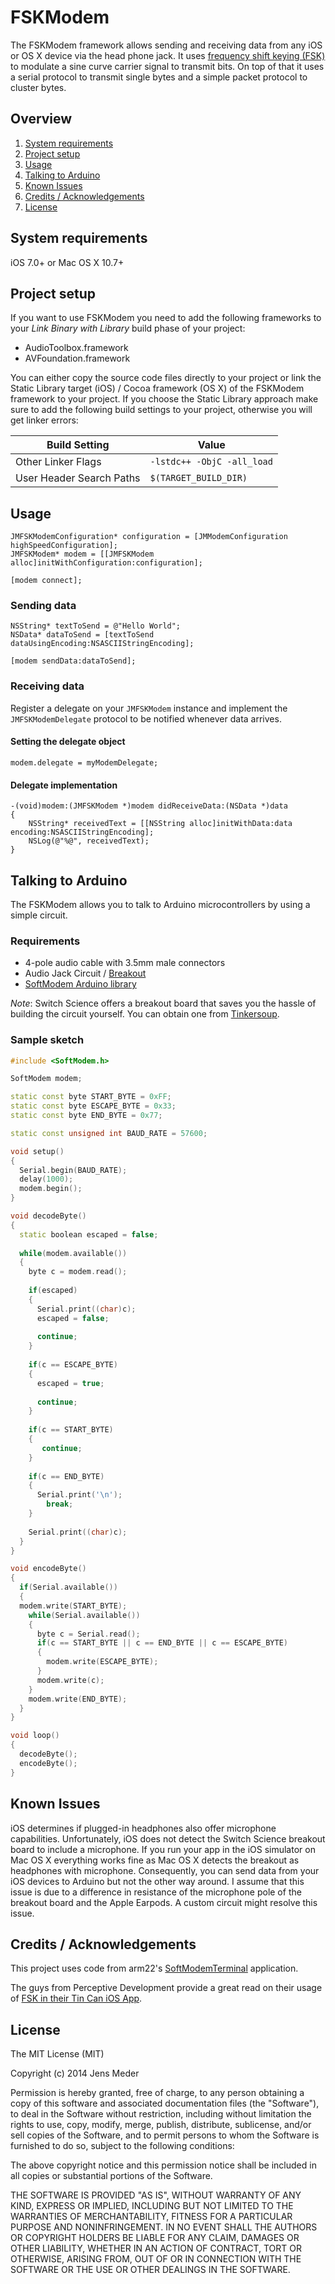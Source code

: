 FSKModem
=============

The FSKModem framework allows sending and receiving data from any iOS or OS X device via the head phone jack. It uses [frequency shift keying (FSK)](http://en.wikipedia.org/wiki/Frequency-shift_keying) to modulate a sine curve carrier signal to transmit bits. On top of that it uses a serial protocol to transmit single bytes and a simple packet protocol to cluster bytes. 

## Overview

1. [System requirements](README.md#system-requirements)
2. [Project setup](README.md#project-setup)
3. [Usage](README.md#usage)
4. [Talking to Arduino](README.md#talking-to-arduino)
5. [Known Issues](README.md#known-issues)
6. [Credits / Acknowledgements](README.md#credits--acknowledgements)
7. [License](README.md#license)

## System requirements

iOS 7.0+ or Mac OS X 10.7+

## Project setup

If you want to use FSKModem you need to add the following frameworks to your _Link Binary with Library_ build phase of your project:

* AudioToolbox.framework
* AVFoundation.framework

You can either copy the source code files directly to your project or link the Static Library target (iOS) / Cocoa framework (OS X) of the FSKModem framework to your project. If you choose the Static Library approach make sure to add the following build settings to your project, otherwise you will get linker errors:

| Build Setting  | Value |
| ------------- | ------------- |
| Other Linker Flags  | `-lstdc++ -ObjC -all_load`  |
| User Header Search Paths  | `$(TARGET_BUILD_DIR)`  |

## Usage

```objc
JMFSKModemConfiguration* configuration = [JMModemConfiguration highSpeedConfiguration];
JMFSKModem* modem = [[JMFSKModem alloc]initWithConfiguration:configuration];

[modem connect];
```

### Sending data

```objc
NSString* textToSend = @"Hello World";
NSData* dataToSend = [textToSend dataUsingEncoding:NSASCIIStringEncoding];

[modem sendData:dataToSend];
```

### Receiving data

Register a delegate on your `JMFSKModem` instance and implement the `JMFSKModemDelegate` protocol to be notified whenever data arrives.

#### Setting the delegate object

```objc
modem.delegate = myModemDelegate;
```

#### Delegate implementation

```objc
-(void)modem:(JMFSKModem *)modem didReceiveData:(NSData *)data
{
	NSString* receivedText = [[NSString alloc]initWithData:data encoding:NSASCIIStringEncoding];
	NSLog(@"%@", receivedText);
}
```
## Talking to Arduino

The FSKModem allows you to talk to Arduino microcontrollers by using a simple circuit. 

### Requirements

* 4-pole audio cable with 3.5mm male connectors
* Audio Jack Circuit / [Breakout](http://www.switch-science.com/catalog/600/)
* [SoftModem Arduino library](https://code.google.com/p/arms22/downloads/detail?name=SoftModem-005.zip)

_Note_: Switch Science offers a breakout board that saves you the hassle of building the circuit yourself. You can obtain one from [Tinkersoup](https://www.tinkersoup.de/a-569/).

### Sample sketch

```c++
#include <SoftModem.h>

SoftModem modem;

static const byte START_BYTE = 0xFF;
static const byte ESCAPE_BYTE = 0x33;
static const byte END_BYTE = 0x77;

static const unsigned int BAUD_RATE = 57600;

void setup()
{
  Serial.begin(BAUD_RATE);
  delay(1000);
  modem.begin();
}

void decodeByte()
{
  static boolean escaped = false;
  
  while(modem.available())
  {
    byte c = modem.read();
    
    if(escaped)
    {
      Serial.print((char)c);
      escaped = false;
      
      continue;
    }
    
    if(c == ESCAPE_BYTE)
    {
      escaped = true;
      
      continue;
    }
    
    if(c == START_BYTE)
    {
       continue;
    }
    
    if(c == END_BYTE)
    {
      Serial.print('\n');
        break;
    }
    
    Serial.print((char)c);
  }
}

void encodeByte()
{
  if(Serial.available())
  {
  modem.write(START_BYTE);
    while(Serial.available())
    {
      byte c = Serial.read();
      if(c == START_BYTE || c == END_BYTE || c == ESCAPE_BYTE)
      {
        modem.write(ESCAPE_BYTE);
      }
      modem.write(c);
    }
    modem.write(END_BYTE);
  }
}

void loop()
{
  decodeByte();
  encodeByte();
}
```
## Known Issues

iOS determines if plugged-in headphones also offer microphone capabilities. Unfortunately, iOS does not detect the Switch Science breakout board to include a microphone. If you run your app in the iOS simulator on Mac OS X everything works fine as Mac OS X detects the breakout as headphones with microphone. Consequently, you can send data from your iOS devices to Arduino but not the other way around. I assume that this issue is due to a difference in resistance of the microphone pole of the breakout board and the Apple Earpods. A custom circuit might resolve this issue.

## Credits / Acknowledgements

This project uses code from arm22's [SoftModemTerminal](https://code.google.com/p/arms22/wiki/SoftModemBreakoutBoard
) application.

The guys from Perceptive Development provide a great read on their usage of [FSK in their Tin Can iOS App](http://labs.perceptdev.com/how-to-talk-to-tin-can/).

## License

The MIT License (MIT)

Copyright (c) 2014 Jens Meder

Permission is hereby granted, free of charge, to any person obtaining a copy
of this software and associated documentation files (the "Software"), to deal
in the Software without restriction, including without limitation the rights
to use, copy, modify, merge, publish, distribute, sublicense, and/or sell
copies of the Software, and to permit persons to whom the Software is
furnished to do so, subject to the following conditions:

The above copyright notice and this permission notice shall be included in all
copies or substantial portions of the Software.

THE SOFTWARE IS PROVIDED "AS IS", WITHOUT WARRANTY OF ANY KIND, EXPRESS OR
IMPLIED, INCLUDING BUT NOT LIMITED TO THE WARRANTIES OF MERCHANTABILITY,
FITNESS FOR A PARTICULAR PURPOSE AND NONINFRINGEMENT. IN NO EVENT SHALL THE
AUTHORS OR COPYRIGHT HOLDERS BE LIABLE FOR ANY CLAIM, DAMAGES OR OTHER
LIABILITY, WHETHER IN AN ACTION OF CONTRACT, TORT OR OTHERWISE, ARISING FROM,
OUT OF OR IN CONNECTION WITH THE SOFTWARE OR THE USE OR OTHER DEALINGS IN THE
SOFTWARE.

